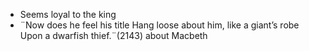 - Seems loyal to the king
- ¨Now does he feel his title Hang loose about him, like a giant’s robe Upon a dwarfish thief.¨(2143) about Macbeth
<!--stackedit_data:
eyJoaXN0b3J5IjpbNTc3NDc5Nzk0XX0=
-->